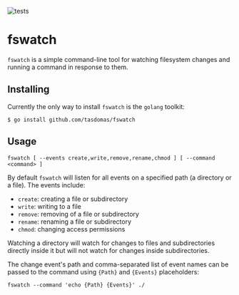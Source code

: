 ![tests](https://github.com/tasdomas/fswatch/actions/workflows/test.yml/badge.svg)
# fswatch

`fswatch` is a simple command-line tool for watching filesystem changes and running a command
in response to them.

## Installing

Currently the only way to install `fswatch` is the `golang` toolkit:

``` shell
$ go install github.com/tasdomas/fswatch
```

## Usage

``` shell
fswatch [ --events create,write,remove,rename,chmod ] [ --command <command> ]
```

By default `fswatch` will listen for all events on a specified path (a directory or a file).
The events include:
 - `create`: creating a file or subdirectory
 - `write`: writing to a file
 - `remove`: removing of a file or subdirectory
 - `rename`: renaming a file or subdirectory
 - `chmod`: changing access permissions

Watching a directory will watch for changes to files and subdirectories directly inside it but will
not watch for changes inside subdirectories.

The change event's path and comma-separated list of event names can be passed to the command using
`{Path}` and `{Events}` placeholders:

``` shell
fswatch --command 'echo {Path} {Events}' ./
```

